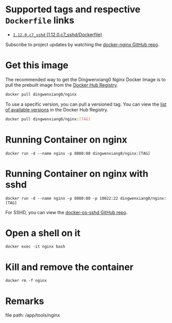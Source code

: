 # Supported tags and respective `Dockerfile` links

 - [`1.12.0.c7_sshd` (1.12.0.c7_sshd/Dockerfile)](https://github.com/docker-zone/docker-nginx/blob/1.12.0.c7_sshd/1.12.0/centos/7_sshd/Dockerfile)

Subscribe to project updates by watching the [docker-nginx GitHub repo](https://github.com/docker-zone/docker-nginx/).
 
# Get this image

The recommended way to get the Dingwenxiang0 Nginx Docker Image is to pull the prebuilt image from the [Docker Hub Registry](https://hub.docker.com/r/dingwenxiang0/nginx/).

```bash
docker pull dingwenxiang0/nginx
```

To use a specific version, you can pull a versioned tag. You can view the [list of available versions](https://hub.docker.com/r/dingwenxiang0/nginx/tags/) in the Docker Hub Registry.

```bash
docker pull dingwenxiang0/nginx:[TAG]
```

# Running Container on nginx

`docker run -d --name nginx -p 8080:80 dingwenxiang0/nginx:[TAG]`

# Running Container on nginx with sshd

`docker run -d --name nginx -p 8080:80 -p 10022:22 dingwenxiang0/nginx:[TAG]`

For SSHD, you can view the [docker-os-sshd GitHub repo](https://github.com/docker-zone/docker-os-sshd/).

# Open a shell on it

`docker exec -it nginx bash`

# Kill and remove the container

`docker rm -f nginx`

# Remarks

file path: /app/tools/nginx